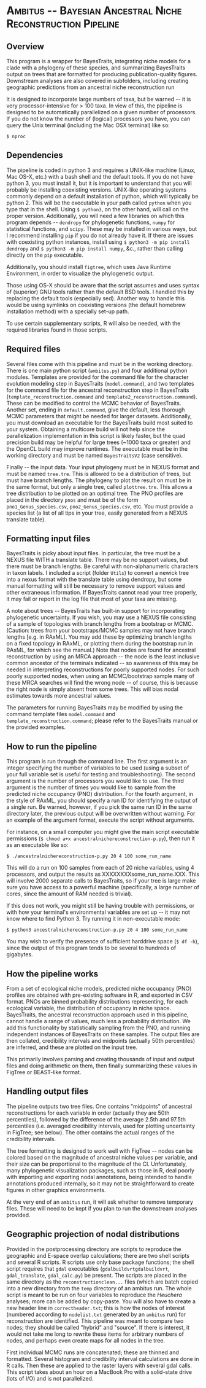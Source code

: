 <span style="font-variant:small-caps;">Ambitus -- Bayesian Ancestral Niche Reconstruction Pipeline</span>
=========

Overview
---------
This program is a wrapper for BayesTraits, integrating niche models for a clade with a phylogeny of these species, and summarizing BayesTraits output on trees that are formatted for producing publication-quality figures. Downstream analyses are also covered in subfolders, including creating geographic predictions from an ancestral niche reconstruction run

It is designed to incorporate large numbers of taxa, but be warned -- it is very processor-intensive for > 100 taxa. In view of this, the pipeline is designed to be automatically parallelized on a given number of processors. If you do not know the number of (logical) processors you have, you can query the Unix terminal (including the Mac OSX terminal) like so: 

```
$ nproc
```

Dependencies
---------
The pipeline is coded in python 3 and requires a UNIX-like machine (Linux, Mac OS-X, etc.) with a bash shell and the default tools. If you do not have python 3, you must install it, but it is important to understand that you will probably be installing coexisting versions. UNIX-like operating systems commonly depend on a default installation of python, which will typically be python 2. This will be the executable in your path called `python` when you type that in the shell. Using `$ python3`, on the other hand, will call on the proper version. Additionally, you will need a few libraries on which this program depends -- `dendropy` for phylogenetic functions, `numpy` for statistical functions, and `scipy`. These may be installed in various ways, but I recommend installing `pip` if you do not already have it. If there are issues with coexisting python instances, install using `$ python3 -m pip install dendropy` and `$ python3 -m pip install numpy`, &c., rather than calling directly on the `pip` executable.

Additionally, you should install `figtree`, which uses Java Runtime Environment, in order to visualize the phylogenetic output.

Those using OS-X should be aware that the script assumes and uses syntax of (superior) GNU tools rather than the default BSD tools. I handled this by replacing the default tools (especially sed). Another way to handle this would be using symlinks on coexisting versions (the default homebrew installation method) with a specially set-up path.

To use certain supplementary scripts, R will also be needed, with the required libraries found in those scripts.

Required files
---------
Several files come with this pipeline and must be in the working directory. There is one main python script (`ambitus.py`) and four additional python modules. Templates are provided for the command file for the character evolution modeling step in BayesTraits (`model.command`), and two templates for the command file for the ancestral reconstruction step in BayesTraits (`template_reconstruction.command` and `template2_reconstruction.command`). These can be modified to control the MCMC behavior of BayesTraits. Another set, ending in `default.command`, give the default, less thorough MCMC parameters that might be needed for larger datasets. Additionally, you must download an executable for the BayesTraits build most suited to your system. Obtaining a multicore build will not help since the parallelization implementation in this script is likely faster, but the quad precision build may be helpful for large trees (~1000 taxa or greater) and the OpenCL build may improve runtimes. The executable must be in the working directory and must be named `BayesTraitsV2` (case sensitive).

Finally -- the input data. Your input phylogeny must be in NEXUS format and must be named `tree.tre`. This is allowed to be a distribution of trees, but must have branch lengths. The phylogeny to plot the result on must be in the same format, but only a single tree, called `plottree.tre`. This allows a tree distribution to be plotted on an optimal tree. The PNO profiles are placed in the directory `pnos` and must be of the form `pno1_Genus_species.csv`, `pno2_Genus_species.csv`, etc. You must provide a species list (a list of all tips in your tree, easily generated from a NEXUS translate table).

Formatting input files
---------
BayesTraits is picky about input files. In particular, the tree must be a NEXUS file WITH a translate table. There may be no support values, but there must be branch lengths. Be careful with non-alphanumeric characters in taxon labels. I included a script (folder `Utils`) to convert a newick tree into a nexus format with the translate table using dendropy, but some manual formatting will still be necessary to remove support values and other extraneous information. If BayesTraits cannot read your tree properly, it may fail or report in the log file that most of your taxa are missing.

A note about trees -- BayesTraits has built-in support for incorporating phylogenetic uncertainty. If you wish, you may use a NEXUS file consisting of a sample of topologies with branch lengths from a bootstrap or MCMC. (Caution: trees from your bootstraps/MCMC samples may not have branch lengths [e.g. in RAxML]. You may add these by optimizing branch lengths on a fixed topology in RAxML, or plotting them during the bootstrap run in RAxML, for which see the manual.) Note that nodes are found for ancestral reconstruction by using an MRCA approach -- the node is the least inclusive common ancestor of the terminals indicated -- so awareness of this may be needed in interpreting reconstructions for poorly supported nodes. For such poorly supported nodes, when using an MCMC/bootstrap sample many of these MRCA searches will find the wrong node -- of course, this is because the right node is simply absent from some trees. This will bias nodal estimates towards more ancestral values.

The parameters for running BayesTraits may be modified by using the command template files `model.command` and `template_reconstruction.command`; please refer to the BayesTraits manual or the provided examples.

How to run the pipeline
---------
This program is run through the command line. The first argument is an integer specifying the number of variables to be used (using a subset of your full variable set is useful for testing and troubleshooting). The second argument is the number of processors you would like to use. The third argument is the number of times you would like to sample from the predicted niche occupancy (PNO) distribution. For the fourth argument, in the style of RAxML, you should specify a run ID for identifying the output of a single run. Be warned, however, if you pick the same run ID in the same directory later, the previous output will be overwritten without warning. For an example of the argument format, execute the script without arguments.

For instance, on a small computer you might give the main script executable permissions (`$ chmod a+x ancestralnichereconstruction-p.py`), then run it as an executable like so:
```
$ ./ancestralnichereconstruction-p.py 20 4 100 some_run_name
```
This will do a run on 100 samples from each of 20 niche variables, using 4 processors, and output the results as XXXXXXXXsome_run_name.XXX. This will involve 2000 separate calls to BayesTraits, so if your tree is large make sure you have access to a powerful machine (specifically, a large number of cores, since the amount of RAM needed is trivial).

If this does not work, you might still be having trouble with permissions, or with how your terminal's environmental variables are set up -- it may not know where to find Python 3. Try running it in non-executable mode:
```
$ python3 ancestralnichereconstruction-p.py 20 4 100 some_run_name
```

You may wish to verify the presence of sufficient harddrive space (`$ df -h`), since the output of this program tends to be several to hundreds of gigabytes.

How the pipeline works
---------
From a set of ecological niche models, predicted niche occupancy (PNO) profiles are obtained with pre-existing software in R, and exported in CSV format. PNOs are binned probability distributions representing, for each ecological variable, the distribution of occupancy in niche space. BayesTraits, the ancestral reconstruction approach used in this pipeline, cannot handle a range of values, much less a probability distribution. We add this functionality by statistically sampling from the PNO, and running independent instances of BayesTraits on these samples. The output files are then collated, credibility intervals and midpoints (actually 50th percentiles) are inferred, and these are plotted on the input tree.

This primarily involves parsing and creating thousands of input and output files and doing arithmetic on them, then finally summarizing these values in FigTree or BEAST-like format. 

Handling output files
---------
The pipeline outputs two tree files. One contains "midpoints" of ancestral reconstructions for each variable in order (actually they are 50th percentiles), followed by the difference of the average 2.5th and 97.5th percentiles (i.e. averaged credibility intervals, used for plotting uncertainty in FigTree; see below). The other contains the actual ranges of the credibility intervals. 

The tree formatting is designed to work well with FigTree -- nodes can be colored based on the magnitude of ancestral niche values per variable, and their size can be proportional to the magnitude of the CI. Unfortunately, many phylogenetic visualization packages, such as those in R, deal poorly with importing and exporting nodal annotations, being intended to handle annotations produced internally, so it may not be straightforward to create figures in other graphics environments.

At the very end of an `ambitus` run, it will ask whether to remove temporary files. These will need to be kept if you plan to run the downstream analyses provided.

Geographic projection of nodal distributions
---------
Provided in the postprocessing directory are scripts to reproduce the geographic and E-space overlap calculations; there are two shell scripts and several R scripts. R scripts use only base package functions; the shell script requires that `gdal` executables (`gdalbuildvrtgdalbuildvrt`, `gdal_translate`, `gdal_calc.py`) be present. The scripts are placed in the same directory as the `reconstructionclean...` files (which are batch copied into a new directory from the `temp` directory of an ambitus run. The whole script is meant to be run on four variables to reproduce the *Heuchera* analyses; more can be added by copy-paste. You will also have to create a new header line in `correctheader.txt`; this is how the nodes of interest (numbered according to `nodelist.txt` generated by an `ambitus` run) for reconstruction are identified. This pipeline was meant to compare two nodes; they should be called "hybrid" and "source". If there is interest, it would not take me long to rewrite these items for arbitrary numbers of nodes, and perhaps even create maps for all nodes in the tree.

First individual MCMC runs are concatenated; these are thinned and formatted. Several histogram and credibility interval calculations are done in R calls. Then these are applied to the raster layers with several gdal calls. This script takes about an hour on a MacBook Pro with a solid-state drive (lots of I/O) and is not parallelized.
